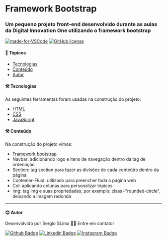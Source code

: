 # Framework Bootstrap
### Um pequeno projeto front-end desenvolvido durante as aulas da Digital Innovation One utilizando o framework bootstrap
[![made-for-VSCode](https://img.shields.io/badge/Made%20for-VSCode-1f425f.svg)](https://code.visualstudio.com/)
[![GitHub license](https://img.shields.io/github/license/Naereen/StrapDown.js.svg)](https://github.com/Naereen/StrapDown.js/blob/master/LICENSE)


#### 🏁 Tópicos
<!--ts-->
   * [Tecnologias](#tecnologias)
   * [Conteúdo](#conteudo)
   * [Autor](#autor)   
<!--te-->

#### 🛠 Tecnologias

As seguintes ferramentas foram usadas na construção do projeto:

- [HTML](https://www.w3schools.com/html/)
- [CSS](https://www.w3schools.com/css/)
- [JavaScript](https://www.w3schools.com/js/DEFAULT.asp)


#### 🛠 Conteúdo

Na construção do projeto vimos:

- [Framework bootstrap](https://getbootstrap.com/)
- Navbar: adicionando logo e itens de navegação dentro da tag de ordenação
- Section: tag section para fazer as divisões de cada conteúdo dentro da página
- Conteiner-Fluid: utilizado para preencher toda a página web
- Col: aplicando colunas para personalizar tópicos
- Img: tag img e suas propriedades, por exemplo: class="rounded-circle", deixando a imagem redonda

---

#### :blush: Autor

Desenvolvido por Sergio SLima 👋🏽 Entre em contato!

[![Github Badge](https://img.shields.io/badge/-Github-000?style=flat-square&logo=Github&logoColor=white&link=https://github.com/fagnerpsantos)](https://github.com/sergio-slima)
[![Linkedin Badge](https://img.shields.io/badge/-LinkedIn-blue?style=flat-square&logo=Linkedin&logoColor=white&link=https://www.linkedin.com/in/fagnerpsantos/)](https://www.linkedin.com/in/sergio-silva-lima-b99237140/)
[![Instagram Badge](https://img.shields.io/badge/-Instagram-red?style=flat-square&labelColor=red&logo=instagram&logoColor=white&link=https://www.instagram.com/sergio_silva_/)](https://www.instagram.com/sergio_silva_/)
